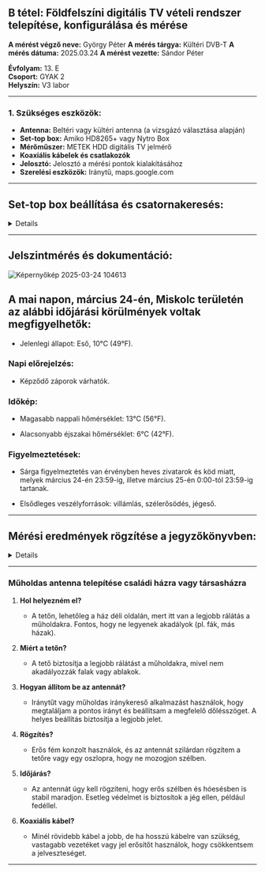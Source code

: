 ## B tétel: Földfelszíni digitális TV vételi rendszer telepítése, konfigurálása és mérése

**A mérést végző neve:** György Péter
**A mérés tárgya:** Kültéri DVB-T
**A mérés dátuma:**  2025.03.24 
**A mérést vezette:** Sándor Péter  

**Évfolyam:** 13. E  
**Csoport:** GYAK 2  
**Helyszín:**   V3 labor

---

### 1. Szükséges eszközök:
- **Antenna:** Beltéri vagy kültéri antenna (a vizsgázó választása alapján)
- **Set-top box:** Amiko HD8265+ vagy Nytro Box
- **Mérőműszer:** METEK HDD digitális TV jelmérő
- **Koaxiális kábelek és csatlakozók**
- **Jelosztó:** Jelosztó a mérési pontok kialakításához
- **Szerelési eszközök:** Iránytű, maps.google.com

---

## Set-top box beállítása és csatornakeresés:

<details>

![1742812684618](https://github.com/user-attachments/assets/591c4304-ef40-4a67-bed4-5fd3b679d0fd)  

![1742812684603](https://github.com/user-attachments/assets/49d0011a-24d6-4854-a265-24a85986ac96)  


</details>

---

## Jelszintmérés és dokumentáció:

![Képernyőkép 2025-03-24 104613](https://github.com/user-attachments/assets/4712808b-1d54-43ac-b8b2-d80c390ff7d6)  

## A mai napon, március 24-én, Miskolc területén az alábbi időjárási körülmények voltak megfigyelhetők:​

- Jelenlegi állapot: Eső, 10°C (49°F).​

### Napi előrejelzés:
- Képződő záporok várhatók.​

### Időkép:

- Magasabb nappali hőmérséklet: 13°C (56°F).​

- Alacsonyabb éjszakai hőmérséklet: 6°C (42°F).​

### Figyelmeztetések:

- Sárga figyelmeztetés van érvényben heves zivatarok és köd miatt, melyek március 24-én 23:59-ig, illetve március 25-én 0:00-tól 23:59-ig tartanak.​

- Elsődleges veszélyforrások: villámlás, szélerősödés, jégeső.

---

## Mérési eredmények rögzítése a jegyzőkönyvben:

<details>

![Táblázat](https://github.com/user-attachments/assets/887ae27e-9a02-4d76-aa6a-c44c4f3e466d)  

![CSillapítás](https://github.com/user-attachments/assets/ea3f0a32-1bea-41ba-85b2-f44f441610ea)  

![Noise MArgin](https://github.com/user-attachments/assets/70f5c5d5-97ab-4bfc-9730-a98352770a92)  

![MER](https://github.com/user-attachments/assets/162abaf0-b073-4aac-8839-5e96f9699305)  

</details>

---

### Műholdas antenna telepítése családi házra vagy társasházra

1. **Hol helyezném el?**
   - A tetőn, lehetőleg a ház déli oldalán, mert itt van a legjobb rálátás a műholdakra. Fontos, hogy ne legyenek akadályok (pl. fák, más házak).

2. **Miért a tetőn?**
   - A tető biztosítja a legjobb rálátást a műholdakra, mivel nem akadályozzák falak vagy ablakok.

3. **Hogyan állítom be az antennát?**
   - Iránytűt vagy műholdas iránykereső alkalmazást használok, hogy megtaláljam a pontos irányt és beállítsam a megfelelő dőlésszöget. A helyes beállítás biztosítja a legjobb jelet.

4. **Rögzítés?**
   - Erős fém konzolt használok, és az antennát szilárdan rögzítem a tetőre vagy egy oszlopra, hogy ne mozogjon szélben.

5. **Időjárás?**
   - Az antennát úgy kell rögzíteni, hogy erős szélben és hóesésben is stabil maradjon. Esetleg védelmet is biztosítok a jég ellen, például fedéllel.

6. **Koaxiális kábel?**
   - Minél rövidebb kábel a jobb, de ha hosszú kábelre van szükség, vastagabb vezetéket vagy jel erősítőt használok, hogy csökkentsem a jelveszteséget.

---
